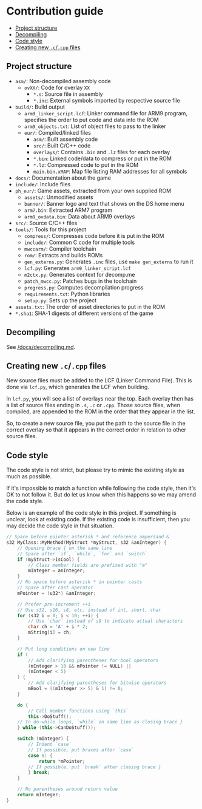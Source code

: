 # Contribution guide
- [Project structure](#project-structure)
- [Decompiling](#decompiling)
- [Code style](#code-style)
- [Creating new `.c`/`.cpp` files](#creating-new-ccpp-files)

## Project structure
- `asm/`: Non-decompiled assembly code
    - `ovXX/`: Code for overlay `XX`
        - `*.s`: Source file in assembly
        - `*.inc`: External symbols imported by respective source file
- `build/`: Build output
    - `arm9_linker_script.lcf`: Linker command file for ARM9 program, specifies the order to put code and data into the ROM
    - `arm9_objects.txt`: List of object files to pass to the linker
    - `eur/`: Compiled/linked files
        - `asm/`: Built assembly code
        - `src/`: Built C/C++ code
        - `overlays/`: Contains `.bin` and `.lz` files for each overlay
        - `*.bin`: Linked code/data to compress or put in the ROM
        - `*.lz`: Compressed code to put in the ROM
        - `main.bin.xMAP`: Map file listing RAM addresses for all symbols
- `docs/`: Documentation about the game
- `include/`: Include files
- `ph_eur/`: Game assets, extracted from your own supplied ROM
    - `assets/`: Unmodified assets
    - `banner/`: Banner logo and text that shows on the DS home menu
    - `arm7.bin`: Extracted ARM7 program
    - `arm9_ovdata.bin`: Data about ARM9 overlays
- `src/`: Source C/C++ files
- `tools/`: Tools for this project
    - `compress/`: Compresses code before it is put in the ROM
    - `include/`: Common C code for multiple tools
    - `mwccarm/`: Compiler toolchain
    - `rom/`: Extracts and builds ROMs
    - `gen_externs.py`: Generates `.inc` files, use `make gen_externs` to run it
    - `lcf.py`: Generates `arm9_linker_script.lcf`
    - `m2ctx.py`: Generates context for decomp.me
    - `patch_mwcc.py`: Patches bugs in the toolchain
    - `progress.py`: Computes decompilation progress
    - `requirements.txt`: Python libraries
    - `setup.py`: Sets up the project
- `assets.txt`: The order of asset directories to put in the ROM
- `*.sha1`: SHA-1 digests of different versions of the game

## Decompiling
See [/docs/decompiling.md](/docs/decompiling.md).

## Creating new `.c`/`.cpp` files
New source files must be added to the LCF (Linker Command File). This is done via `lcf.py`, which generates the LCF when
building.

In `lcf.py`, you will see a list of overlays near the top. Each overlay then has a list of source files ending in `.s`, `.c` or
`.cpp`. Those source files, when compiled, are appended to the ROM in the order that they appear in the list.

So, to create a new source file, you put the path to the source file in the correct overlay so that it appears in the correct
order in relation to other source files.

## Code style
The code style is not strict, but please try to mimic the existing style as much as possible.

If it's impossible to match a function while following the code style, then it's OK to not follow it. But do let us know when
this happens so we may amend the code style.

Below is an example of the code style in this project. If something is unclear, look at existing code. If the existing code is
insufficient, then you may decide the code style in that situation.
```cpp
// Space before pointer asterisk * and reference ampersand &
s32 MyClass::MyMethod(MyStruct *myStruct, s32 &anInteger) {
    // Opening brace { on the same line
    // Space after `if`, `while`, `for` and `switch`
    if (myStruct->isCool) {
        // Class member fields are prefixed with "m"
        mInteger = anInteger;
    }
    // No space before asterisk * in pointer casts
    // Space after cast operator
    mPointer = (u32*) &anInteger;

    // Prefer pre-increment ++i
    // Use s32, s16, s8, etc. instead of int, short, char
    for (s32 i = 0; i < 10; ++i) {
        // Use `char` instead of s8 to indicate actual characters
        char ch = 'A' + i * 2;
        mString[i] = ch;
    }

    // Put long conditions on new line
    if (
        // Add clarifying parentheses for bool operators
        (mInteger > 10 && mPointer != NULL) ||
        (mInteger < 5)
    ) {
        // Add clarifying parentheses for bitwise operators
        mBool = ((mInteger >> 5) & 1) != 0;
    }

    do {
        // Call member functions using `this`
        this->DoStuff();
    // In do-while loops, `while` on same line as closing brace }
    } while (this->CanDoStuff());

    switch (mInteger) {
        // Indent `case`
        // If possible, put braces after `case`
        case 8: {
            return *mPointer;
        // If possible, put `break` after closing brace }
        } break;
    }

    // No parentheses around return value
    return mInteger;
}
```
